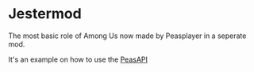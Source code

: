 # Jestermod
The most basic role of Among Us now made by Peasplayer in a seperate mod.

It's an example on how to use the [PeasAPI](https://github.com/Peasplayer/PeasAPI)
